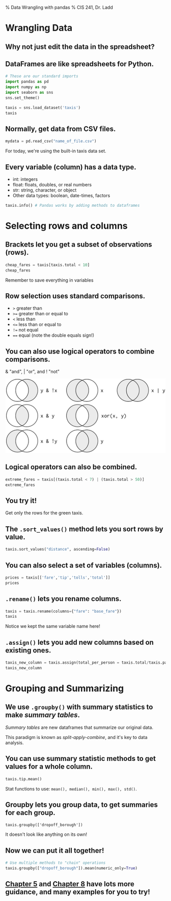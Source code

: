 % Data Wrangling with pandas
% CIS 241, Dr. Ladd

# Wrangling Data

## Why not just edit the data in the spreadsheet?

## DataFrames are like spreadsheets for Python.

```python
# These are our standard imports
import pandas as pd
import numpy as np
import seaborn as sns
sns.set_theme()
```

```python
taxis = sns.load_dataset('taxis')
taxis
```

## Normally, get data from CSV files.

```python
mydata = pd.read_csv("name_of_file.csv")
```

For today, we're using the built-in taxis data set.

## Every variable (column) has a data type.

- int: integers
- float: floats, doubles, or real numbers
- str: string, character, or object
- Other data types: boolean, date-times, factors

```python
taxis.info() # Pandas works by adding methods to dataframes
```

# Selecting rows and columns

## Brackets let you get a subset of observations (rows).

```python
cheap_fares = taxis[taxis.total < 10]
cheap_fares
```

Remember to save everything in variables

## Row selection uses standard comparisons.

- `>` greater than
- `>=` greater than or equal to
- `<` less than
- `<=` less than or equal to
- `!=` not equal
- `==` equal (note the double equals sign!)

## You can also use logical operators to combine comparisons.

& "and", | "or", and ! "not"

![](img/transform-logical.png)

## Logical operators can also be combined.

```python
extreme_fares = taxis[(taxis.total < 7) | (taxis.total > 50)]
extreme_fares
```

## You try it!

Get only the rows for the green taxis.

## The `.sort_values()` method lets you sort rows by value.

```python
taxis.sort_values("distance", ascending=False)
```

## You can also select a set of variables (columns).

```python
prices = taxis[['fare','tip','tolls','total']]
prices
```

## `.rename()` lets you rename columns.

```python
taxis = taxis.rename(columns={"fare": "base_fare"})
taxis
```

Notice we kept the same variable name here!

## `.assign()` lets you add new columns based on existing ones.

```python
taxis_new_column = taxis.assign(total_per_person = taxis.total/taxis.passengers)
taxis_new_column
```

# Grouping and Summarizing

## We use `.groupby()` with summary statistics to make *summary tables*.

*Summary tables* are new dataframes that summarize our original data.

This paradigm is known as *split-apply-combine*, and it's key to data analysis.

## You can use summary statistic methods to get values for a whole column.

```python
taxis.tip.mean()
```

Stat functions to use: `mean(), median(), min(), max(), std()`.

## Groupby lets you group data, to get summaries for each group.

```
taxis.groupby(['dropoff_borough'])
```

It doesn't look like anything on its own!

## Now we can put it all together!

```python
# Use multiple methods to "chain" operations
taxis.groupby(["dropoff_borough"]).mean(numeric_only=True)
```

## [Chapter 5](https://wesmckinney.com/book/pandas-basics.html#pandas_frame) and [Chapter 8](https://wesmckinney.com/book/data-wrangling.html) have lots more guidance, and many examples for you to try!
